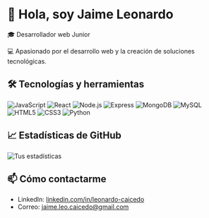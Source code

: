 # 👋 Hola, soy Jaime Leonardo

🎓 Desarrollador web Junior

💻 Apasionado por el desarrollo web y la creación de soluciones tecnológicas.

## 🛠️ Tecnologías y herramientas

![JavaScript](https://img.shields.io/badge/-JavaScript-F7DF1E?style=flat&logo=javascript&logoColor=black)
![React](https://img.shields.io/badge/-React-61DAFB?style=flat&logo=react&logoColor=white)
![Node.js](https://img.shields.io/badge/-Node.js-339933?style=flat&logo=node.js&logoColor=white)
![Express](https://img.shields.io/badge/-Express-000000?style=flat&logo=express&logoColor=white)
![MongoDB](https://img.shields.io/badge/-MongoDB-47A248?style=flat&logo=mongodb&logoColor=white)
![MySQL](https://img.shields.io/badge/-MySQL-4479A1?style=flat&logo=mysql&logoColor=white)
![HTML5](https://img.shields.io/badge/-HTML5-E34F26?style=flat&logo=html5&logoColor=white)
![CSS3](https://img.shields.io/badge/-CSS3-1572B6?style=flat&logo=css3&logoColor=white)
![Python](https://img.shields.io/badge/-Python-3776AB?style=flat&logo=python&logoColor=white)

## 📈 Estadísticas de GitHub

![Tus estadísticas](https://github-readme-stats.vercel.app/api?username=tuusuario&show_icons=true&theme=radical)

## 📫 Cómo contactarme

- LinkedIn: [linkedin.com/in/leonardo-caicedo](https://linkedin.com/in/leonardo-caicedo)
- Correo: jaime.leo.caicedo@gmail.com
